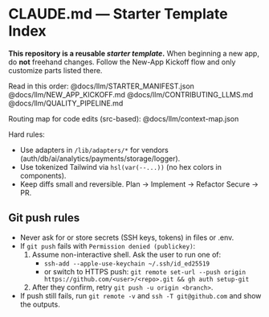 # CLAUDE.md — Starter Template Index

**This repository is a reusable _starter template_.** When beginning a new app, do **not** freehand changes.
Follow the New-App Kickoff flow and only customize parts listed there.

Read in this order:
@docs/llm/STARTER_MANIFEST.json
@docs/llm/NEW_APP_KICKOFF.md
@docs/llm/CONTRIBUTING_LLMS.md
@docs/llm/QUALITY_PIPELINE.md

Routing map for code edits (src-based):
@docs/llm/context-map.json

Hard rules:
- Use adapters in `/lib/adapters/*` for vendors (auth/db/ai/analytics/payments/storage/logger).
- Use tokenized Tailwind via `hsl(var(--...))` (no hex colors in components).
- Keep diffs small and reversible. Plan → Implement → Refactor Secure → PR.

## Git push rules
- Never ask for or store secrets (SSH keys, tokens) in files or .env.
- If `git push` fails with `Permission denied (publickey)`:
  1) Assume non-interactive shell. Ask the user to run one of:
     - `ssh-add --apple-use-keychain ~/.ssh/id_ed25519`
     - or switch to HTTPS push: `git remote set-url --push origin https://github.com/<user>/<repo>.git && gh auth setup-git`
  2) After they confirm, retry `git push -u origin <branch>`.
- If push still fails, run `git remote -v` and `ssh -T git@github.com` and show the outputs.